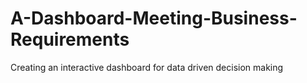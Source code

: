 # A-Dashboard-Meeting-Business-Requirements
Creating an interactive dashboard for data driven decision making
